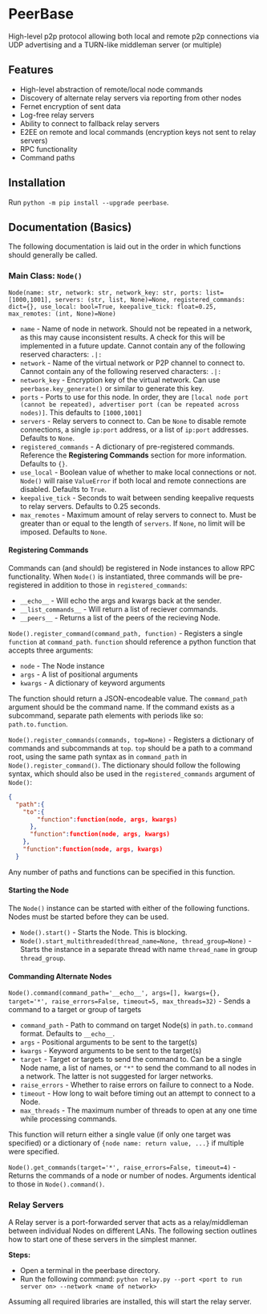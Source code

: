 # PeerBase
High-level p2p protocol allowing both local and remote p2p connections via UDP advertising and a TURN-like middleman server (or multiple)

## Features
- High-level abstraction of remote/local node commands
- Discovery of alternate relay servers via reporting from other nodes
- Fernet encryption of sent data
- Log-free relay servers
- Ability to connect to fallback relay servers
- E2EE on remote and local commands (encryption keys not sent to relay servers)
- RPC functionality
- Command paths

## Installation
Run `python -m pip install --upgrade peerbase`.

## Documentation (Basics)
The following documentation is laid out in the order in which functions should generally be called.

### Main Class: `Node()`
```
Node(name: str, network: str, network_key: str, ports: list=[1000,1001], servers: (str, list, None)=None, registered_commands: dict={}, use_local: bool=True, keepalive_tick: float=0.25, max_remotes: (int, None)=None)
```

- `name` - Name of node in network. Should not be repeated in a network, as this may cause inconsistent results. A check for this will be implemented in a future update. Cannot contain any of the following reserved characters: `.|:`
- `network` - Name of the virtual network or P2P channel to connect to. Cannot contain any of the following reserved characters: `.|:`
- `network_key` - Encryption key of the virtual network. Can use `peerbase.key_generate()` or similar to generate this key.
- `ports` - Ports to use for this node. In order, they are `[local node port (cannot be repeated), advertiser port (can be repeated across nodes)]`. This defaults to `[1000,1001]`
- `servers` - Relay servers to connect to. Can be `None` to disable remote connections, a single `ip:port` address, or a list of `ip:port` addresses. Defaults to `None`.
- `registered_commands` - A dictionary of pre-registered commands. Reference the **Registering Commands** section for more information. Defaults to `{}`.
- `use_local` - Boolean value of whether to make local connections or not. `Node()` will raise `ValueError` if both local and remote connections are disabled. Defaults to `True`.
- `keepalive_tick` - Seconds to wait between sending keepalive requests to relay servers. Defaults to 0.25 seconds.
- `max_remotes` - Maximum amount of relay servers to connect to. Must be greater than or equal to the length of `servers`. If `None`, no limit will be imposed. Defaults to `None`.

#### Registering Commands
Commands can (and should) be registered in Node instances to allow RPC functionality. When `Node()` is instantiated, three commands will be pre-registered in addition to those in `registered_commands`:
- `__echo__` - Will echo the args and kwargs back at the sender.
- `__list_commands__` - Will return a list of reciever commands.
- `__peers__` - Returns a list of the peers of the recieving Node.

`Node().register_command(command_path, function)` - Registers a single `function` at `command_path`. `function` should reference a python function that accepts three arguments:
  - `node` - The Node instance
  - `args` - A list of positional arguments
  - `kwargs` - A dictionary of keyword arguments

The function should return a JSON-encodeable value. The `command_path` argument should be the command name. If the command exists as a subcommand, separate path elements with periods like so: `path.to.function`.

`Node().register_commands(commands, top=None)` - Registers a dictionary of commands and subcommands at `top`. `top` should be a path to a command root, using the same path syntax as in `command_path` in `Node().register_command()`. The dictionary should follow the following syntax, which should also be used in the `registered_commands` argument of `Node()`:

```json
{
  "path":{
    "to":{
        "function":function(node, args, kwargs)
      },
      "function":function(node, args, kwargs)
    },
    "function":function(node, args, kwargs)
  }
```
Any number of paths and functions can be specified in this function.

#### Starting the Node
The `Node()` instance can be started with either of the following functions. Nodes must be started before they can be used.
- `Node().start()` - Starts the Node. This is blocking.
- `Node().start_multithreaded(thread_name=None, thread_group=None)` - Starts the instance in a separate thread with name `thread_name` in group `thread_group`.

#### Commanding Alternate Nodes
`Node().command(command_path='__echo__', args=[], kwargs={}, target='*', raise_errors=False, timeout=5, max_threads=32)` - Sends a command to a target or group of targets
- `command_path` - Path to command on target Node(s) in `path.to.command` format. Defaults to `__echo__`.
- `args` - Positional arguments to be sent to the target(s)
- `kwargs` - Keyword arguments to be sent to the target(s)
- `target` - Target or targets to send the command to. Can be a single Node name, a list of names, or `"*"` to send the command to all nodes in a network. The latter is not suggested for larger networks.
- `raise_errors` - Whether to raise errors on failure to connect to a Node.
- `timeout` - How long to wait before timing out an attempt to connect to a Node.
- `max_threads` - The maximum number of threads to open at any one time while processing commands.

This function will return either a single value (if only one target was specified) or a dictionary of `{node name: return value, ...}` if multiple were specified.

`Node().get_commands(target='*', raise_errors=False, timeout=4)` - Returns the commands of a node or number of nodes. Arguments identical to those in `Node().command()`.

### Relay Servers
A Relay server is a port-forwarded server that acts as a relay/middleman between individual Nodes on different LANs. The following section outlines how to start one of these servers in the simplest manner.

**Steps:**
- Open a terminal in the peerbase directory.
- Run the following command: `python relay.py --port <port to run server on> --network <name of network>`

Assuming all required libraries are installed, this will start the relay server.